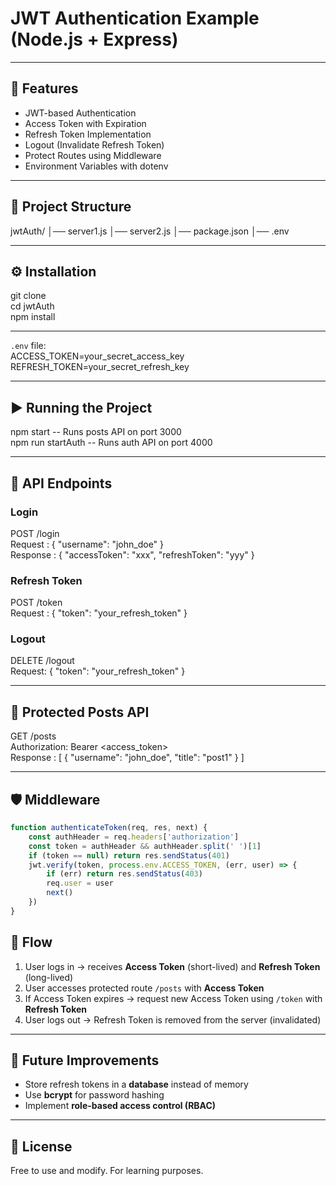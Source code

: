 # JWT Authentication Example (Node.js + Express)

---

## 🚀 Features
- JWT-based Authentication
- Access Token with Expiration
- Refresh Token Implementation
- Logout (Invalidate Refresh Token)
- Protect Routes using Middleware
- Environment Variables with dotenv

---

## 📂 Project Structure
jwtAuth/
│── server1.js
│── server2.js
│── package.json
│── .env

---
## ⚙️ Installation
git clone <repo-url> <br>
cd jwtAuth <br>
npm install

---
`.env` file:<br>
ACCESS_TOKEN=your_secret_access_key<br>
REFRESH_TOKEN=your_secret_refresh_key

---
## ▶️ Running the Project

npm start -- Runs posts API on port 3000<br>
npm run startAuth --  Runs auth API on port 4000


---

## 📌 API Endpoints

### Login
POST /login<br>
Request : { "username": "john_doe" }<br>
Response : { "accessToken": "xxx", "refreshToken": "yyy" }


### Refresh Token
POST /token<br>
Request : { "token": "your_refresh_token" }


### Logout
DELETE /logout<br>
Request: { "token": "your_refresh_token" }


---

## 📄 Protected Posts API
GET /posts<br>
Authorization: Bearer <access_token><br>
Response : 
[
{ "username": "john_doe", "title": "post1" }
]


---

## 🛡️ Middleware
```js
function authenticateToken(req, res, next) {
    const authHeader = req.headers['authorization']
    const token = authHeader && authHeader.split(' ')[1]
    if (token == null) return res.sendStatus(401)
    jwt.verify(token, process.env.ACCESS_TOKEN, (err, user) => {
        if (err) return res.sendStatus(403)
        req.user = user
        next()
    })
}
```
## 📖 Flow

1. User logs in → receives **Access Token** (short-lived) and **Refresh Token** (long-lived)  
2. User accesses protected route `/posts` with **Access Token**  
3. If Access Token expires → request new Access Token using `/token` with **Refresh Token**  
4. User logs out → Refresh Token is removed from the server (invalidated)  

---

## 🔮 Future Improvements

- Store refresh tokens in a **database** instead of memory  
- Use **bcrypt** for password hashing  
- Implement **role-based access control (RBAC)**  

---

## 📝 License

Free to use and modify. For learning purposes.  
